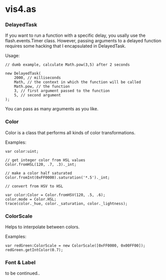 vis4.as
=======

### DelayedTask ###

If you want to run a function with a specific delay, you usally use the flash.events.Timer class. However, passing arguments to a delayed function requires some hacking that I encapsulated in DelayedTask.

Usage:

	// dumb example, calculate Math.pow(3,5) after 2 seconds 

	new DelayedTask(
		2000, // milliseconds
		Math, // the context in which the function will be called
		Math.pow, // the function
		3, // first argument passed to the function
		5, // second argument
	);
	
You can pass as many arguments as you like.


### Color ###

Color is a class that performs all kinds of color transformations.

Examples:
	
	var color:uint;
	
	// get integer color from HSL values
	Color.fromHSL(120, .7, .3)._int;
	
	// make a color half saturated
	Color.fromInt(0xFF0000).saturation('*.5')._int;
	
	// convert from HSV to HSL
	
	var color:Color = Color.fromHSV(120, .5, .6);
	color.mode = Color.HSL;
	trace(color._hue, color._saturation, color._lightness);
	

### ColorScale ###

Helps to interpolate between colors.

Examples:

	var redGreen:ColorScale = new ColorScale([0xFF0000, 0x00FF00]);
	redGreen.getIntColor(0.7);
	

### Font & Label ###

to be continued..